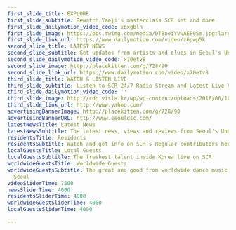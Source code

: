 ```yaml
---
first_slide_title: EXPLORE
first_slide_subtitle: Rewatch Yaeji's masterclass SCR set and more
first_slide_dailymotion_video_code: x6xgbln
first_slide_image: https://pbs.twimg.com/media/DTBooiYVwAEE0Sm.jpg:large
first_slide_link_url: https://www.dailymotion.com/video/x6pwp5k
second_slide_title: LATEST NEWS
second_slide_subtitle: Get updates from artists and clubs in Seoul's Underground Scene
second_slide_dailymotion_video_code: x70etv8
second_slide_image: http://placekitten.com/g/728/90
second_slide_link_url: https://www.dailymotion.com/video/x70etv8
third_slide_title: WATCH & LISTEN LIVE
third_slide_subtitle: Listen to SCR 24/7 Radio Stream and Latest Live Video
third_slide_dailymotion_video_code: ''
third_slide_image: http://cdn.visla.kr/wp/wp-content/uploads/2016/06/160622_jC_scrl-1600x1096.png
third_slide_link_url: http://www.yahoo.com/
advertisingBannerImage: http://placekitten.com/g/728/90
advertisingBannerURL: http://www.seoulgsc.com/
latestNewsTitle: Latest News
latestNewsSubtitle: The latest news, views and reviews from Seoul's Underground Scene
residentsTitle: Residents
residentsSubtitle: Watch and get info on SCR's Regular contributors here
localGuestsTitle: Local Guests
localGuestsSubtitle: The freshest talent inside Korea live on SCR
worldwideGuestsTitle: Worldwide Guests
worldwideGuestsSubtitle: The great and good from worldwide dance music coming through
  Seoul
videoSliderTime: 7500
newsSliderTime: 4000
residentsSliderTime: 4000
worldwideGuestSliderTime: 4000
localGuestsSliderTime: 4000

---
```


